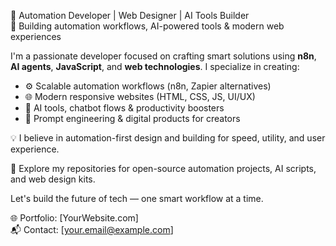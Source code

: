 🚀 Automation Developer | Web Designer | AI Tools Builder  
🎯 Building automation workflows, AI-powered tools & modern web experiences

I'm a passionate developer focused on crafting smart solutions using **n8n**, **AI agents**, **JavaScript**, and **web technologies**. I specialize in creating:

- ⚙️ Scalable automation workflows (n8n, Zapier alternatives)  
- 🌐 Modern responsive websites (HTML, CSS, JS, UI/UX)  
- 🤖 AI tools, chatbot flows & productivity boosters  
- 🧠 Prompt engineering & digital products for creators

💡 I believe in automation-first design and building for speed, utility, and user experience.

📂 Explore my repositories for open-source automation projects, AI scripts, and web design kits.

Let's build the future of tech — one smart workflow at a time.

🌐 Portfolio: [YourWebsite.com]  
📬 Contact: [your.email@example.com]




<!---
feneox/feneox is a ✨ special ✨ repository because its `README.md` (this file) appears on your GitHub profile.
You can click the Preview link to take a look at your changes.
--->
